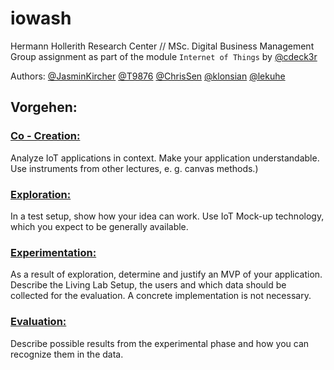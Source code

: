 # iowash
Hermann Hollerith Research Center // MSc. Digital Business Management
Group assignment as part of the module `Internet of Things` by [@cdeck3r](https://github.com/cdeck3r)

Authors: [@JasminKircher](https://github.com/JasminKircher) [@T9876](https://github.com/T9876) [@ChrisSen](https://github.com/ChrisSen) [@klonsian](https://github.com/klonsian) [@lekuhe](https://github.com/lekuhe)

## Vorgehen:
### [Co - Creation:](https://github.com/hhzsmartlab/iowash/tree/master/01_Co-Creation)
Analyze IoT applications in context. Make your application understandable. Use instruments from other lectures, e. g. canvas methods.)

### [Exploration:](https://github.com/hhzsmartlab/iowash/tree/master/02_Exploration)
In a test setup, show how your idea can work. Use IoT Mock-up technology, which you expect to be generally available.

### [Experimentation:](https://github.com/hhzsmartlab/iowash/tree/master/03_Experimentation)
As a result of exploration, determine and justify an MVP of your application. Describe the Living Lab Setup, the users and which data should be collected for the evaluation. A concrete implementation is not necessary.

### [Evaluation:](https://github.com/hhzsmartlab/iowash/tree/master/04_Evaluation)
Describe possible results from the experimental phase and how you can recognize them in the data.
